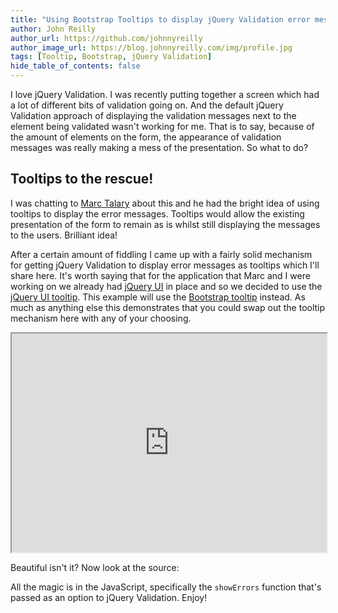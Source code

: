 ```yaml
---
title: "Using Bootstrap Tooltips to display jQuery Validation error messages"
author: John Reilly
author_url: https://github.com/johnnyreilly
author_image_url: https://blog.johnnyreilly.com/img/profile.jpg
tags: [Tooltip, Bootstrap, jQuery Validation]
hide_table_of_contents: false
---
```

I love jQuery Validation. I was recently putting together a screen which had a lot of different bits of validation going on. And the default jQuery Validation approach of displaying the validation messages next to the element being validated wasn't working for me. That is to say, because of the amount of elements on the form, the appearance of validation messages was really making a mess of the presentation. So what to do?

 ## Tooltips to the rescue!

I was chatting to [Marc Talary](https://plus.google.com/u/0/116859810359377785616/posts) about this and he had the bright idea of using tooltips to display the error messages. Tooltips would allow the existing presentation of the form to remain as is whilst still displaying the messages to the users. Brilliant idea!

After a certain amount of fiddling I came up with a fairly solid mechanism for getting jQuery Validation to display error messages as tooltips which I'll share here. It's worth saying that for the application that Marc and I were working on we already had [jQuery UI](http://jqueryui.com/) in place and so we decided to use the [jQuery UI tooltip](http://jqueryui.com/tooltip/). This example will use the [Bootstrap tooltip](http://getbootstrap.com/javascript/#tooltips) instead. As much as anything else this demonstrates that you could swap out the tooltip mechanism here with any of your choosing.

<iframe src="http://htmlpreview.github.io/?https://gist.github.com/johnnyreilly/5867188/raw/2543a12fbd5c0aaad1da6793b7a7437492be3baf/DemoTooltip.html" width="100%" height="350"></iframe>

Beautiful isn't it? Now look at the source:

<script src="https://gist.github.com/johnnyreilly/5867188.js?file=DemoTooltip.html"></script>

All the magic is in the JavaScript, specifically the `showErrors` function that's passed as an option to jQuery Validation. Enjoy!


